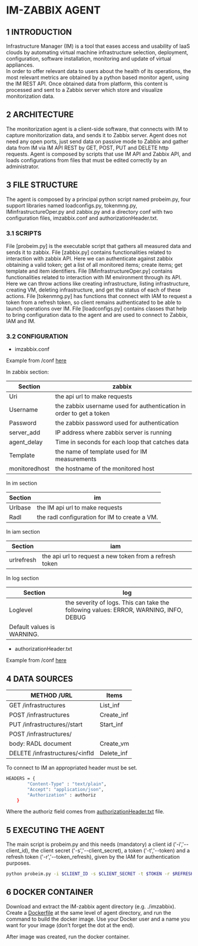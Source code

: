 # IM-ZABBIX AGENT

## 1	INTRODUCTION

Infrastructure Manager (IM) is a tool that eases access and usability of IaaS clouds by automating virtual machine infrastructure selection, deployment, configuration, software installation, monitoring and update of virtual appliances.  
In order to offer relevant data to users about the health of its operations, the most relevant metrics are obtained by a python based monitor agent, using the IM REST API. Once obtained data from platform, this content is processed and sent to a Zabbix server which store and visualize monitorization data. 

## 2	ARCHITECTURE

The monitorization agent is a client-side software, that connects with IM to capture monitorization data, and sends it to Zabbix server. Agent does not need any open ports, just send data on passive mode to Zabbix and gather data from IM via IM API REST by GET, POST, PUT and DELETE http requests. Agent is composed by scripts that use IM API and Zabbix API, and loads configurations from files that must be edited correctly by an administrator.

## 3	FILE STRUCTURE

The agent is composed by a principal python script named probeim.py, four support libraries named loadconfigs.py, tokenmng.py, IMinfrastructureOper.py and zabbix.py and a directory conf with two configuration files, imzabbix.conf and authorizationHeader.txt.

### 3.1	SCRIPTS

File [probeim.py] is the executable script that gathers all measured data and sends it to zabbix. 
File [zabbix.py] contains functionalities related to interaction with zabbix API. Here we can authenticate against zabbix obtaining a valid token; get a list of all monitored items; create items; get template and item identifiers. 
File [IMinfrastructureOper.py] contains functionalities related to interaction with IM environment through its API. Here we can throw actions like creating infrastructure, listing infrastructure, creating VM, deleting infrastructure, and get the status of each of these actions. 
File [tokenmng.py] has functions that connect with IAM to request a token from a refresh token, so client remains authenticated to be able to launch operations over IM. 
File [loadconfigs.py] contains classes that help to bring configuration data to the agent and are used to connect to Zabbix, IAM and IM.

### 3.2	CONFIGURATION

* imzabbix.conf

Example from /conf [here](https://github.com/indigo-dc/Monitoring/blob/master/zabbix-probes/im-zabbix-probe/conf/imzabbix.conf)

In zabbix section:	


| Section| zabbix|
| ------ | ------ |
| Uri | the api url to make requests |
| Username| the zabbix username used for authentication in order to get a token |
| Password | the zabbix password used for authentication |
| server_add | IP address where zabbix server is running |
| agent_delay| Time in seconds for each loop that catches data |
| Template | the name of template used for IM measurements |
| monitoredhost | the hostname of the monitored host |

In im section	

| Section | im |
| ------ | ------ |
| Urlbase	| the IM api url to make requests |
| Radl |	the radl configuration for IM to create a VM. |

In iam section	

| Section | iam |
| ------ | ------ |
| urlrefresh	| the api url to request a new token from a refresh token|

In log section	

| Section | log |
| ------ | ------ |
| Loglevel |	the severity of logs. This can take the following values: ERROR, WARNING, INFO, DEBUG
Default values is WARNING. |

* authorizationHeader.txt

Example from /conf [here](https://github.com/indigo-dc/Monitoring/blob/master/zabbix-probes/im-zabbix-probe/conf/authorizationHeader.txt)

## 4	DATA SOURCES

| METHOD /URL| Items|
| ------ | ------ |
| GET /infrastructures| List_inf |
| POST /infrastructures| Create_inf |
| PUT /infrastructures/<infId>/start | Start_inf |
| POST /infrastructures/<infId>
 body:	RADL document | Create_vm |
| DELETE /infrastructures/<infId|Delete_inf |


To connect to IM an appropriated header must be set.
```sh
HEADERS = {
        "Content-Type" : "text/plain",
        "Accept": "application/json",
        "Authorization" : authoriz
    }
 ```
Where the authoriz field comes from [authorizationHeader.txt](https://github.com/indigo-dc/Monitoring/blob/master/zabbix-probes/im-zabbix-probe/conf/authorizationHeader.txt) file.

## 5	EXECUTING THE AGENT

The main script is probeim.py and this needs (mandatory) a client id ('-i','--client_id), the client secret ('-s','--client_secret),  a token ('-t','--token) and a refresh token ('-r','--token_refresh), given by the IAM for authentication purposes. 

```sh
python probeim.py -i $CLIENT_ID -s $CLIENT_SECRET -t $TOKEN -r $REFRESH
```

## 6	DOCKER CONTAINER

Download and extract the IM-zabbix agent directory (e.g. ./imzabbix). Create a [Dockerfile](https://github.com/indigo-dc/Monitoring/blob/master/zabbix-probes/im-zabbix-probe/Dockerfile) at the same level of agent directory, and run the command to build the docker image. Use your Docker user and a name you want for your image (don’t forget the dot at the end).  

After image was created, run the docker container.
